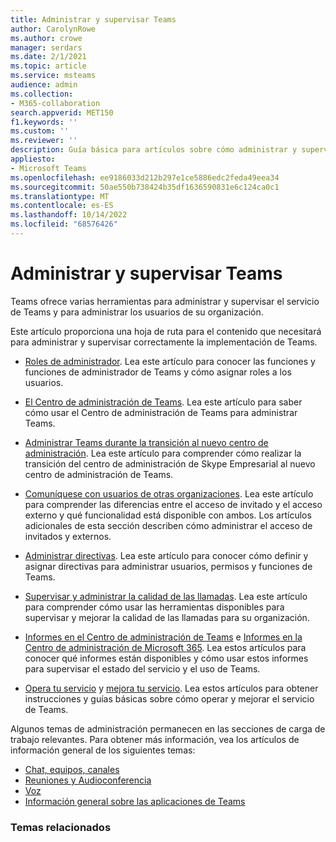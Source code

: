 ```yaml
---
title: Administrar y supervisar Teams
author: CarolynRowe
ms.author: crowe
manager: serdars
ms.date: 2/1/2021
ms.topic: article
ms.service: msteams
audience: admin
ms.collection:
- M365-collaboration
search.appverid: MET150
f1.keywords: ''
ms.custom: ''
ms.reviewer: ''
description: Guía básica para artículos sobre cómo administrar y supervisar Teams.
appliesto:
- Microsoft Teams
ms.openlocfilehash: ee9186033d212b297e1ce5886edc2feda49eea34
ms.sourcegitcommit: 50ae550b738424b35df1636590831e6c124ca0c1
ms.translationtype: MT
ms.contentlocale: es-ES
ms.lasthandoff: 10/14/2022
ms.locfileid: "68576426"
---
```

# <a name="manage-and-monitor-teams"></a>Administrar y supervisar Teams

Teams ofrece varias herramientas para administrar y supervisar el servicio de Teams y para administrar los usuarios de su organización.

Este artículo proporciona una hoja de ruta para el contenido que necesitará para administrar y supervisar correctamente la implementación de Teams.

- [Roles de administrador](using-admin-roles.md). Lea este artículo para conocer las funciones y funciones de administrador de Teams y cómo asignar roles a los usuarios.

- [El Centro de administración de Teams](manage-teams-in-modern-portal.md). Lea este artículo para saber cómo usar el Centro de administración de Teams para administrar Teams.  

- [Administrar Teams durante la transición al nuevo centro de administración](manage-teams-skypeforbusiness-admin-center.md). Lea este artículo para comprender cómo realizar la transición del centro de administración de Skype Empresarial al nuevo centro de administración de Teams. 

- [Comuníquese con usuarios de otras organizaciones](communicate-with-users-from-other-organizations.md). Lea este artículo para comprender las diferencias entre el acceso de invitado y el acceso externo y qué funcionalidad está disponible con ambos. Los artículos adicionales de esta sección describen cómo administrar el acceso de invitados y externos.

- [Administrar directivas](policy-assignment-overview.md). Lea este artículo para conocer cómo definir y asignar directivas para administrar usuarios, permisos y funciones de Teams.

- [Supervisar y administrar la calidad de las llamadas](monitor-call-quality-qos.md). Lea este artículo para comprender cómo usar las herramientas disponibles para supervisar y mejorar la calidad de las llamadas para su organización.

- [Informes en el Centro de administración de Teams](teams-analytics-and-reports/teams-reporting-reference.md) e [Informes en la Centro de administración de Microsoft 365](teams-activity-reports.md). Lea estos artículos para conocer qué informes están disponibles y cómo usar estos informes para supervisar el estado del servicio y el uso de Teams.

- [Opera tu servicio](teams-analytics-and-reports/teams-reporting-reference.md) y [mejora tu servicio](upgrade-enhance-my-service.md). Lea estos artículos para obtener instrucciones y guías básicas sobre cómo operar y mejorar el servicio de Teams.

Algunos temas de administración permanecen en las secciones de carga de trabajo relevantes. Para obtener más información, vea los artículos de información general de los siguientes temas:

- [Chat, equipos, canales](deploy-chat-teams-channels-microsoft-teams-landing-page.md)
- [Reuniones y Audioconferencia](deploy-meetings-microsoft-teams-landing-page.md)
- [Voz](cloud-voice-landing-page.md)
- [Información general sobre las aplicaciones de Teams](deploy-apps-microsoft-teams-landing-page.md)


### <a name="related-topics"></a>Temas relacionados

